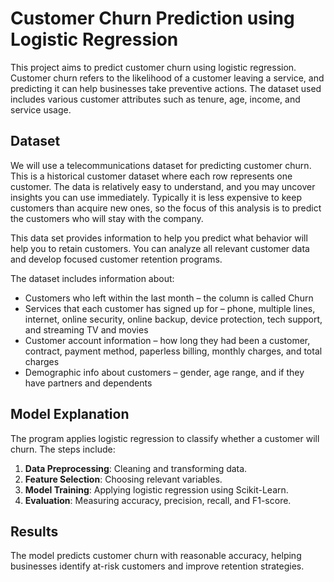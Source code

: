 # Customer Churn Prediction using Logistic Regression

This project aims to predict customer churn using logistic regression. Customer churn refers to the likelihood of a customer leaving a service, and predicting it can help businesses take preventive actions. The dataset used includes various customer attributes such as tenure, age, income, and service usage.

## Dataset
We will use a telecommunications dataset for predicting customer churn. This is a historical customer dataset where each row represents one customer. The data is relatively easy to understand, and you may uncover insights you can use immediately. Typically it is less expensive to keep customers than acquire new ones, so the focus of this analysis is to predict the customers who will stay with the company. 

This data set provides information to help you predict what behavior will help you to retain customers. You can analyze all relevant customer data and develop focused customer retention programs.

The dataset includes information about:

*   Customers who left within the last month – the column is called Churn
*   Services that each customer has signed up for – phone, multiple lines, internet, online security, online backup, device protection, tech support, and streaming TV and movies
*   Customer account information – how long they had been a customer, contract, payment method, paperless billing, monthly charges, and total charges
*   Demographic info about customers – gender, age range, and if they have partners and dependents

## Model Explanation
The program applies logistic regression to classify whether a customer will churn. The steps include:
1. **Data Preprocessing**: Cleaning and transforming data.
2. **Feature Selection**: Choosing relevant variables.
3. **Model Training**: Applying logistic regression using Scikit-Learn.
4. **Evaluation**: Measuring accuracy, precision, recall, and F1-score.

## Results
The model predicts customer churn with reasonable accuracy, helping businesses identify at-risk customers and improve retention strategies.

